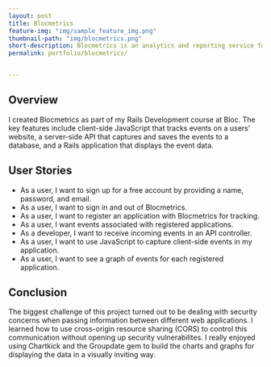 ```yaml
---
layout: post
title: Blocmetrics
feature-img: "img/sample_feature_img.png"
thumbnail-path: "img/blocmetrics.png"
short-description: Blocmetrics is an analytics and reporting service for tracking and reporting user activity on your web sites.
permalink: portfolio/blocmetrics/


---
```

## Overview

I created Blocmetrics as part of my Rails Development course at Bloc.  The key features include client-side JavaScript that tracks events on a users' website, a server-side API that captures and saves the events to a database, and a Rails application that displays the event data.

## User Stories

* As a user, I want to sign up for a free account by providing a name, password, and email.
* As a user, I want to sign in and out of Blocmetrics.
* As a user, I want to register an application with Blocmetrics for tracking.
* As a user, I want events associated with registered applications.
* As a developer, I want to receive incoming events in an API controller.
* As a user, I want to use JavaScript to capture client-side events in my application.
* As a user, I want to see a graph of events for each registered application.

## Conclusion

The biggest challenge of this project turned out to be dealing with security concerns when passing information between different web applications.  I learned how to use cross-origin resource sharing (CORS) to control this communication without opening up security vulnerabilites.  I really enjoyed using Chartkick and the Groupdate gem to build the charts and graphs for displaying the data in a visually inviting way.